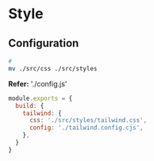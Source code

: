 # Style

## Configuration

```sh
#
mv ./src/css ./src/styles
```

**Refer:** './config.js'

```js
module.exports = {
  build: {
    tailwind: {
      css: './src/styles/tailwind.css',
      config: './tailwind.config.cjs',
    },
  }
}
```
